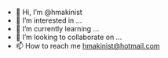- 👋 Hi, I’m @hmakinist
- 👀 I’m interested in ...
- 🌱 I’m currently learning ...
- 💞️ I’m looking to collaborate on ...
- 📫 How to reach me hmakinist@hotmail.com

<!---
hmakinist/hmakinist is a ✨ special ✨ repository because its `README.md` (this file) appears on your GitHub profile.
You can click the Preview link to take a look at your changes.
--->
